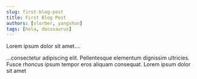 ```yaml
---
slug: first-blog-post
title: First Blog Post
authors: [slorber, yangshun]
tags: [hola, docusaurus]
---
```


Lorem ipsum dolor sit amet....

<!-- truncate -->

...consectetur adipiscing elit. Pellentesque elementum dignissim ultricies. Fusce rhoncus ipsum tempor eros aliquam consequat. Lorem ipsum dolor sit amet
